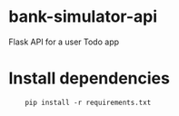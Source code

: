 # bank-simulator-api
Flask API for a user Todo app

# Install dependencies

```shell
    pip install -r requirements.txt
```
